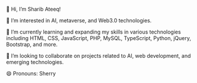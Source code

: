 👋 Hi, I’m Sharib Ateeq!

👀 I’m interested in AI, metaverse, and Web3.0 technologies.

🌱 I’m currently learning and expanding my skills in various technologies including HTML, CSS, JavaScript, PHP, MySQL, TypeScript, Python, jQuery, Bootstrap, and more.

💞️ I’m looking to collaborate on projects related to AI, web development, and emerging technologies.

😄 Pronouns: Sherry    
  
